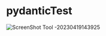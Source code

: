 # pydanticTest

![ScreenShot Tool -20230419143925](https://user-images.githubusercontent.com/57373162/233064441-75bba33d-c7af-4a92-a5fa-7a7b0beb3c8a.png)
